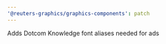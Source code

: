 ```yaml
---
'@reuters-graphics/graphics-components': patch
---
```


Adds Dotcom Knowledge font aliases needed for ads
